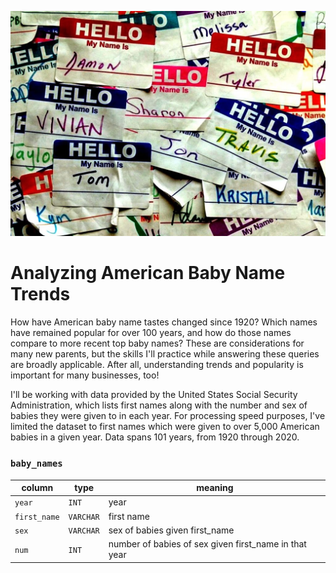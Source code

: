 ![Names](name.jpg) 

# Analyzing American Baby Name Trends

How have American baby name tastes changed since 1920? Which names have remained popular for over 100 years, and how do those names compare to more recent top baby names? These are considerations for many new parents, but the skills I'll practice while answering these queries are broadly applicable. After all, understanding trends and popularity is important for many businesses, too!

I'll be working with data provided by the United States Social Security Administration, which lists first names along with the number and sex of babies they were given to in each year. For processing speed purposes, I've limited the dataset to first names which were given to over 5,000 American babies in a given year. Data spans 101 years, from 1920 through 2020.

### `baby_names`

| column                             | type    | meaning                                              |
|------------------------------------|---------|------------------------------------------------------|
| `year`                             |`INT`    | year                                                 |
| `first_name`                       |`VARCHAR`| first name                                           |
| `sex`                              |`VARCHAR`| sex of babies given first_name                       |
| `num`                              |`INT`    | number of babies of sex given first_name in that year|
